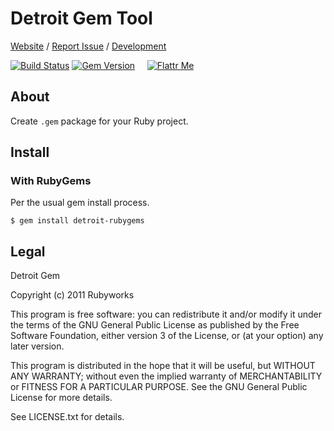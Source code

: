 # Detroit Gem Tool

[Website](http://rubyworks.github.com/detroit-gem) /
[Report Issue](http://gem.com/rubyworks/detroit-gem/issues) /
[Development](http://gem.com/rubyworks/detroit-gem)

[![Build Status](https://secure.travis-ci.org/rubyworks/detroit-gem.png)](http://travis-ci.org/rubyworks/detroit-gem) 
[![Gem Version](https://badge.fury.io/rb/detroit-gem.png)](http://badge.fury.io/rb/detroit-gem) &nbsp; &nbsp;
[![Flattr Me](http://api.flattr.com/button/flattr-badge-large.png)](http://flattr.com/thing/324911/Rubyworks-Ruby-Development-Fund)


## About

Create `.gem` package for your Ruby project.


## Install

### With RubyGems

Per the usual gem install process.

    $ gem install detroit-rubygems


## Legal

Detroit Gem

Copyright (c) 2011 Rubyworks

This program is free software: you can redistribute it and/or modify
it under the terms of the GNU General Public License as published by
the Free Software Foundation, either version 3 of the License, or
(at your option) any later version.

This program is distributed in the hope that it will be useful,
but WITHOUT ANY WARRANTY; without even the implied warranty of
MERCHANTABILITY or FITNESS FOR A PARTICULAR PURPOSE.  See the
GNU General Public License for more details.

See LICENSE.txt for details.

